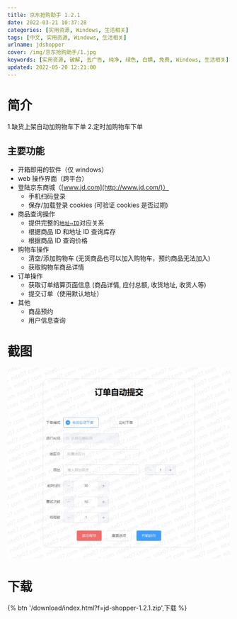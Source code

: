 ```yaml
---
title: 京东抢购助手 1.2.1
date: 2022-03-21 10:37:28
categories: [实用资源, Windows, 生活相关]
tags: [中文, 实用资源, Windows, 生活相关]
urlname: jdshopper
cover: /img/京东抢购助手/1.jpg
keywords: [实用资源, 破解, 去广告, 纯净, 绿色, 白嫖, 免费, Windows, 生活相关]
updated: 2022-05-20 12:21:00
---
```


# 简介

1.缺货上架自动加购物车下单 2.定时加购物车下单

## 主要功能

- 开箱即用的软件（仅 windows）
- web 操作界面（跨平台）
- 登陆京东商城（[www.jd.com](http://www.jd.com/)）
  - 手机扫码登录
  - 保存/加载登录 cookies (可验证 cookies 是否过期)
- 商品查询操作
  - 提供完整的[`地址⇔ID`](./area_id/)对应关系
  - 根据商品 ID 和地址 ID 查询库存
  - 根据商品 ID 查询价格
- 购物车操作
  - 清空/添加购物车 (无货商品也可以加入购物车，预约商品无法加入)
  - 获取购物车商品详情
- 订单操作
  - 获取订单结算页面信息 (商品详情, 应付总额, 收货地址, 收货人等)
  - 提交订单（使用默认地址）
- 其他
  - 商品预约
  - 用户信息查询

# 截图

![](/img/京东抢购助手/2.jpg)

# 下载

{% btn '/download/index.html?f=jd-shopper-1.2.1.zip',下载 %}

